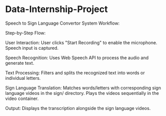 # Data-Internship-Project
Speech to Sign Language Convertor
System Workflow:

Step-by-Step Flow:

User Interaction:
User clicks "Start Recording" to enable the microphone.
Speech input is captured.

Speech Recognition:
Uses Web Speech API to process the audio and generate text.

Text Processing:
Filters and splits the recognized text into words or individual letters.

Sign Language Translation:
Matches words/letters with corresponding sign language videos in the sign/ directory.
Plays the videos sequentially in the video container.

Output:
Displays the transcription alongside the sign language videos.
